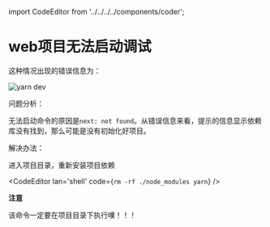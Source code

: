 import CodeEditor from '../../../../components/coder';

# web项目无法启动调试

这种情况出现的错误信息为：

![yarn dev](/images/568355914.jpg)

问题分析：

无法启动命令的原因是`next: not found`。从错误信息来看，提示的信息显示依赖库没有找到，那么可能是没有初始化好项目。

解决办法：

进入项目目录，重新安装项目依赖

<CodeEditor lan='shell' code={`
rm -rf ./node_modules
yarn
`} />

**注意**

该命令一定要在项目目录下执行噢！！！
